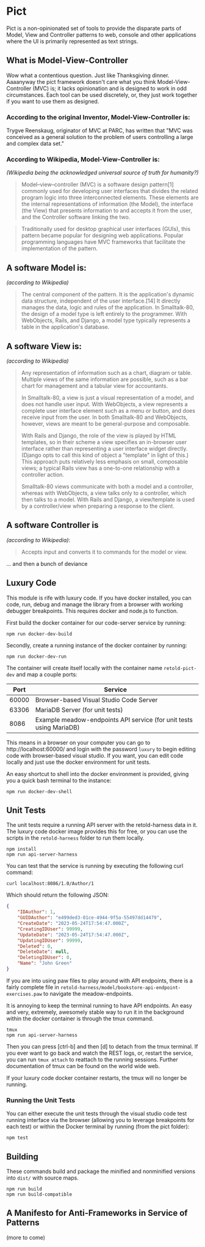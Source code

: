 # Pict

Pict is a non-opinionated set of tools to provide the disparate parts of Model, View and Controller patterns to web, console and other applications where the UI is primarily represented as text strings.


## What is Model-View-Controller

Wow what a contentious question.  Just like Thanksgiving dinner.  Aaaanyway the pict framework doesn't care what you think Model-View-Controller (MVC) is; it lacks opinionation and is designed to work in odd circumstances.  Each tool can be used discretely, or, they just work together if you want to use them as designed.


### According to the original Inventor, Model-View-Controller is:

Trygve Reenskaug, originator of MVC at PARC, has written that "MVC was conceived as a general solution to the problem of users controlling a large and complex data set."


### According to Wikipedia, Model-View-Controller is:

_(Wikipedia being the acknowledged universal source of truth for humanity?)_

> Model–view–controller (MVC) is a software design pattern[1] commonly used for developing user interfaces that divides the related program logic into three interconnected elements. These elements are the internal representations of information (the Model), the interface (the View) that presents information to and accepts it from the user, and the Controller software linking the two.

> Traditionally used for desktop graphical user interfaces (GUIs), this pattern became popular for designing web applications. Popular programming languages have MVC frameworks that facilitate the implementation of the pattern.


## A software Model is:

_(according to Wikipedia)_

> The central component of the pattern. It is the application's dynamic data structure, independent of the user interface.[14] It directly manages the data, logic and rules of the application. In Smalltalk-80, the design of a model type is left entirely to the programmer. With WebObjects, Rails, and Django, a model type typically represents a table in the application's database.


## A software View is:

_(according to Wikipedia)_

> Any representation of information such as a chart, diagram or table. Multiple views of the same information are possible, such as a bar chart for management and a tabular view for accountants.
> 
> In Smalltalk-80, a view is just a visual representation of a model, and does not handle user input. With WebObjects, a view represents a complete user interface element such as a menu or button, and does receive input from the user. In both Smalltalk-80 and WebObjects, however, views are meant to be general-purpose and composable.
> 
> With Rails and Django, the role of the view is played by HTML templates, so in their scheme a view specifies an in-browser user interface rather than representing a user interface widget directly. (Django opts to call this kind of object a "template" in light of this.) This approach puts relatively less emphasis on small, composable views; a typical Rails view has a one-to-one relationship with a controller action.
> 
> Smalltalk-80 views communicate with both a model and a controller, whereas with WebObjects, a view talks only to a controller, which then talks to a model. With Rails and Django, a view/template is used by a controller/view when preparing a response to the client.


## A software Controller is

_(according to Wikipedia)_:

> Accepts input and converts it to commands for the model or view.

... and then a bunch of deviance 


## Luxury Code

This module is rife with luxury code.  If you have docker installed,
you can code, run, debug and manage the library from a browser with
working debugger breakpoints.  This requires docker and node.js to 
function.

First build the docker container for our code-server service by running:

`npm run docker-dev-build`

Secondly, create a running instance of the docker container by running:

`npm run docker-dev-run`

The container will create itself locally with the container name `retold-pict-dev` and 
map a couple ports:

| Port | Service |
| ------------- | ------------- |
| 60000 | Browser-based Visual Studio Code Server  |
| 63306 | MariaDB Server (for unit tests) |
| 8086 | Example meadow-endpoints API service (for unit tests using MariaDB) |

This means in a browser on your computer you can go to http://localhost:60000/ and login 
with the password `luxury` to begin editing code with browser-based visual studio.  If
you want, you can edit code locally and just use the docker environment for unit tests.

An easy shortcut to shell into the docker environment is provided, giving you a quick
bash terminal to the instance:

`npm run docker-dev-shell`


## Unit Tests

The unit tests require a running API server with the retold-harness data in it.  The
luxury code docker image provides this for free, or you can use the scripts in the
`retold-harness` folder to run them locally.

```shell
npm install
npm run api-server-harness
```

You can test that the service is running by executing the following curl command:

```shell
curl localhost:8086/1.0/Author/1
```

Which should return the following JSON:
```json
{
    "IDAuthor": 1,
    "GUIDAuthor": "e499ded3-01ce-4944-9f5a-55497dd14479",
    "CreateDate": "2023-05-24T17:54:47.000Z",
    "CreatingIDUser": 99999,
    "UpdateDate": "2023-05-24T17:54:47.000Z",
    "UpdatingIDUser": 99999,
    "Deleted": 0,
    "DeleteDate": null,
    "DeletingIDUser": 0,
    "Name": "John Green"
}
```
If you are into using paw files to play around with API endpoints, there is a fairly
complete file in `retold-harness/model/bookstore-api-endpoint-exercises.paw` to 
navigate the meadow-endpoints.

It is annoying to keep the terminal running to have API endpoints.  An easy and very,
extremely, awesomely stable way to run it in the background within the docker container
is through the tmux command.

```shell
tmux
npm run api-server-harness
```

Then you can press [ctrl-b] and then [d] to detach from the tmux terminal.  If you
ever want to go back and watch the REST logs, or, restart the service, you can run
`tmux attach` to reattach to the running sessions.  Further documentation of tmux
can be found on the world wide web.

If your luxury code docker container restarts, the tmux will no longer be running.

### Running the Unit Tests

You can either execute the unit tests through the visual studio code test running
interface via the browser (allowing you to leverage breakpoints for each test)
or within the Docker terminal by running (from the pict folder):

`npm test`

## Building

These commands build and package the minified and nonminified versions into `dist/` with 
source maps.

```shell
npm run build
npm run build-compatible
```

## A Manifesto for Anti-Frameworks in Service of Patterns

(more to come)

